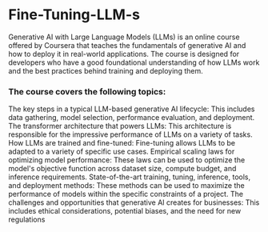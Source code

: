 # Fine-Tuning-LLM-s

Generative AI with Large Language Models (LLMs) is an online course offered by Coursera that teaches the fundamentals of generative AI and how to deploy it in real-world applications. 
The course is designed for developers who have a good foundational understanding of how LLMs work and the best practices behind training and deploying them. 

### The course covers the following topics:

The key steps in a typical LLM-based generative AI lifecycle: This includes data gathering, model selection, performance evaluation, and deployment.
The transformer architecture that powers LLMs: This architecture is responsible for the impressive performance of LLMs on a variety of tasks.
How LLMs are trained and fine-tuned: Fine-tuning allows LLMs to be adapted to a variety of specific use cases.
Empirical scaling laws for optimizing model performance: These laws can be used to optimize the model's objective function across dataset size, compute budget, and inference requirements.
State-of-the-art training, tuning, inference, tools, and deployment methods: These methods can be used to maximize the performance of models within the specific constraints of a project.
The challenges and opportunities that generative AI creates for businesses: This includes ethical considerations, potential biases, and the need for new regulations
